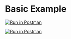 # Basic Example


[![Run in Postman](https://run.pstmn.io/button.svg)](https://app.getpostman.com/run-collection/defd8ae28c370a8fedc0)

<a target="_blank" href="https://app.getpostman.com/run-collection/defd8ae28c370a8fedc0">
  <img src="https://run.pstmn.io/button.svg" alt="Run in Postman" />
</a>
